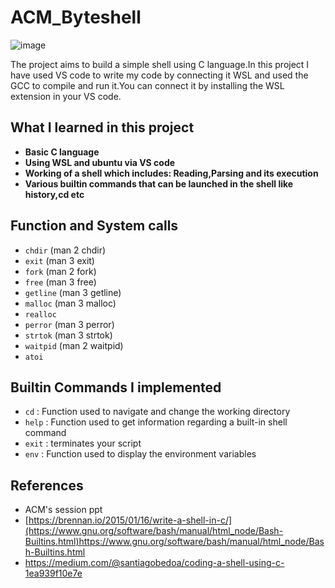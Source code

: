 # ACM_Byteshell 
![image](https://github.com/AaditGoel/ACM_Byteshell/assets/101339161/21fc40d3-8e1e-44c2-b6b8-e787010267b0)


The project aims to build a simple shell using C language.In this project I have used VS code to write my code by connecting it WSL and used the GCC to compile and run it.You can connect it by installing the WSL extension in your VS code.

## What I learned in this project

* **Basic C language**
* **Using WSL and ubuntu via VS code**
* **Working of a shell which includes: Reading,Parsing and its execution**
* **Various builtin commands that can be launched in the shell like history,cd etc**

## Function and System calls

* ```chdir``` (man 2 chdir)
* ```exit``` (man 3 exit)
* ```fork``` (man 2 fork)
* ```free``` (man 3 free)
* ```getline``` (man 3 getline)
* ```malloc``` (man 3 malloc)
* ```realloc```
* ```perror``` (man 3 perror)
* ```strtok``` (man 3 strtok)
* ```waitpid``` (man 2 waitpid)
*  ```atoi```
## Builtin Commands I implemented

* ```cd``` : Function used to navigate and change the working directory
* ```help``` : Function used to get information regarding a built-in shell command 
* ```exit``` : terminates your script
* ```env``` : Function used to display the environment variables

## References
* ACM's session ppt
* [https://brennan.io/2015/01/16/write-a-shell-in-c/](https://www.gnu.org/software/bash/manual/html_node/Bash-Builtins.html)https://www.gnu.org/software/bash/manual/html_node/Bash-Builtins.html
* https://medium.com/@santiagobedoa/coding-a-shell-using-c-1ea939f10e7e
